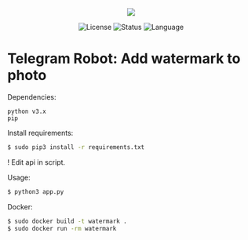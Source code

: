 <div align="center"><img src="https://github.com/siruidops/watermark_robot/raw/main/.tmp/text.gif"/>

![License](https://img.shields.io/badge/license-GPL-blue) ![Status](https://img.shields.io/badge/state-success-cyan) ![Language](https://img.shields.io/badge/language-Python-purple)
</div>

# Telegram Robot: Add watermark to photo

Dependencies:
```
python v3.x
pip
```

Install requirements:
``` bash
$ sudo pip3 install -r requirements.txt
```

! Edit api in script.

Usage:
``` bash
$ python3 app.py
```

Docker:
``` bash
$ sudo docker build -t watermark .
$ sudo docker run -rm watermark
```
